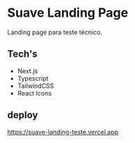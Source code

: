 # Suave Landing Page

Landing page para teste técnico.

## Tech's

- Next.js
- Typescript
- TailwindCSS
- React Icons

## deploy

https://suave-landing-teste.vercel.app
